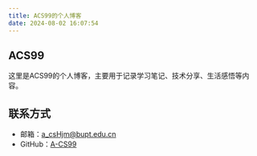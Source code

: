 ```yaml
---
title: ACS99的个人博客
date: 2024-08-02 16:07:54
---
```


## ACS99

这里是ACS99的个人博客，主要用于记录学习笔记、技术分享、生活感悟等内容。

## 联系方式

- 邮箱：a_csHjm@bupt.edu.cn
- GitHub：[A-CS99](https://github.com/A-CS99)

